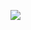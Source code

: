 ![](https://user-images.githubusercontent.com/6383038/90663456-f9396680-e249-11ea-8d66-72026837ce69.png)
